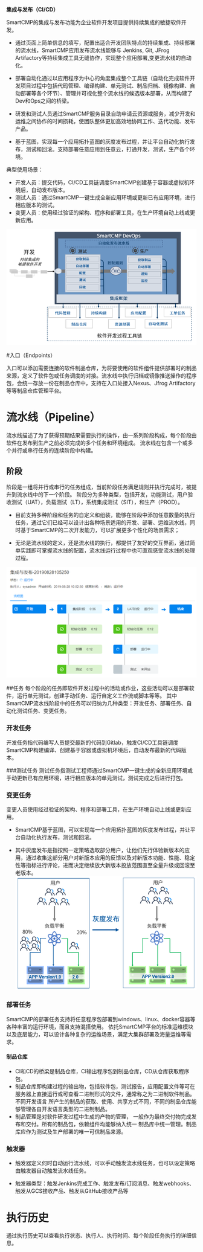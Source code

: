 **集成与发布（CI/CD）**

SmartCMP的集成与发布功能为企业软件开发项目提供持续集成的敏捷软件开发。

+ 通过页面上简单信息的填写，配置出适合开发团队特点的持续集成、持续部署的流水线，SmartCMP应用发布流水线能够与 Jenkins, Git, JFrog Artifactory等持续集成工具无缝协作，实现整个应用部署,变更流水线的自动化。

+ 部署自动化通过以应用程序为中心的角度集成整个工具链（自动化完成软件开发项目过程中包括代码管理、编译构建、单元测试、制品归档、镜像构建、自动部署等各个环节）、管理并可视化整个流水线的候选版本部署，从而构建了Dev和Ops之间的桥梁。

+ 研发和测试人员通过SmartCMP服务目录自助申请云资源或服务，减少开发和运维之间协作的时间损耗，使团队整体更加高效地协同工作、迭代功能、发布产品。

+ 基于蓝图，实现每一个应用拓扑蓝图的灰度发布过程，并让平台自动化执行发布，测试和回滚。支持部署任意应用到任意云，打通开发，测试，生产各个环境。

典型使用场景：

+ 开发人员：提交代码，CI/CD工具链调度SmartCMP创建基于容器或虚拟机环境后，自动发布版本。
+ 测试人员：通过SmartCMP一键生成全新应用环境或更新已有应用环境，进行相应版本的测试。
+ 变更人员：使用经过验证的架构、程序和部署工具，在生产环境自动上线或更新应用。



![架构图](../../picture/foundationConcepts/架构图V2.png)

#入口（Endpoints）

入口可以添加需要连接的软件制品仓库，为将要使用的软件组件提供部署时的制品来源，定义了软件包或任务调度的对接。流水线中执行归档或镜像推送操作的程序包，会统一存放一份在制品仓库中，支持在入口处接入Nexus、Jfrog Artifactory等等制品仓库管理平台。


# 流水线（Pipeline）

流水线描述了为了获得预期结果需要执行的操作，由一系列阶段构成，每个阶段由软件在发布到生产之前必须完成的多个任务和环境组成。
流水线在包含一个或多个并行或串行任务的连续阶段中构建。

## 阶段
阶段是一组将并行或串行的任务组成，当前阶段任务满足规则并执行完成时，被提升到流水线中的下一个阶段。
阶段分为多种类型，包括开发，功能测试，用户验收测试（UAT），负载测试（LT），系统集成测试（SIT），和生产（PROD）。

+ 目前支持多种阶段和任务的自定义和组装，能够在阶段中添加任意数量的执行任务，通过它们已经可以设计出各种场景适用的开发、部署、运维流水线，同时基于SmartCMP的二次开发能力，可以扩展更多个性化的场景需求；

+ 无论是流水线的定义，还是流水线的执行，都提供了友好的交互界面，通过简单实践即可掌握流水线的配置，流水线运行过程中也可直观感受流水线的处理过程。


![流水线](../../picture/foundationConcepts/流水线.png)



##任务
每个阶段的任务即软件开发过程中的活动或作业，这些活动可以是部署软件，运行单元测试，创建手动任务、运行自定义工作流或脚本等等。
其中SmartCMP流水线阶段中的任务可以归纳为几种类型：开发任务、部署任务、自动化测试任务、变更任务。

### 开发任务
开发任务指代码编写人员提交最新的代码到Gitlab，触发CI/CD工具链调度SmartCMP构建编译、创建基于容器或虚拟机环境后，自动发布最新的代码版本。

###测试任务
测试任务指测试工程师通过SmartCMP一键生成的全新应用环境或手动更新已有应用环境，进行相应版本的单元测试，测试完成之后进行打包。

### 变更任务
变更人员使用经过验证的架构、程序和部署工具，在生产环境自动上线或更新应用。
+ SmartCMP基于蓝图，可以实现每一个应用拓扑蓝图的灰度发布过程，并让平台自动化执行发布，测试和回滚。

+ 其中灰度发布是指按照一定策略选取部分用户，让他们先行体验新版本的应用，通过收集这部分用户对新版本应用的反馈以及对新版本功能、性能、稳定性等指标进行评论，进而决定继续放大新版本投放范围直至全量升级或回滚至老版本。
![灰度发布](../../picture/foundationConcepts/灰度发布.png)

### 部署任务

SmartCMP的部署任务支持将任意程序包部署到windows、linux、docker容器等各种丰富的运行环境，而且支持混搭使用。
依托SmartCMP平台的标准运维模块以及底层能力，可以设计各种复杂的运维场景，满足大集群部署及海量运维等需求。 

#### 制品仓库
+ CI和CD的桥梁是制品仓库，CI输出程序包到制品仓库，CD从仓库获取程序包。
+ 制品仓库即构建过程的输出物，包括软件包，测试报告，应用配置文件等可在服务器上直接运行或可查看二进制形式的文件，通常称之为二进制软件制品。不同开发语言 所产生的制品的获取、使用、共享方式不同，不同的制品仓库能够管理各自开发语言类型的二进制制品。
+ 制品管理是对软件研发过程中生成的产物的管理， 一般作为最终交付物完成发布和交付。所有的制品包，依赖组件均能够纳入统一 制品库中统一管理。制品库应作为测试及生产部署的唯一可信制品来源。

### 触发器
+ 触发器定义何时自动运行流水线，可以手动触发流水线任务，也可以设定策略由触发器自动触发流水线任务。

+ 触发器类型：触发Jenkins完成工作、触发发布/订阅消息、触发webhooks、触发从GCS接收产品、触发从GitHub接收产品等


# 执行历史
通过执行历史可以查看执行状态、执行人、执行时间、每个阶段任务执行的详细信息。


